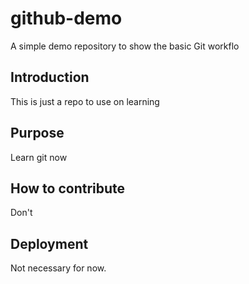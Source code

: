 # github-demo
A simple demo repository to show the basic Git workflo

## Introduction
This is just a repo to use on learning

## Purpose
Learn git now

## How to contribute
Don't

## Deployment
Not necessary for now.